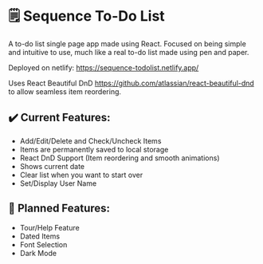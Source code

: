 # 🗒️ Sequence To-Do List

A to-do list single page app made using React. Focused on being simple and intuitive to use, much like a real to-do list made using pen and paper.

Deployed on netlify:
https://sequence-todolist.netlify.app/

Uses React Beautiful DnD https://github.com/atlassian/react-beautiful-dnd to allow seamless item reordering.

## ✔️ Current Features: 

- Add/Edit/Delete and Check/Uncheck Items
- Items are permanently saved to local storage
- React DnD Support (Item reordering and smooth animations)
- Shows current date
- Clear list when you want to start over
- Set/Display User Name

## 📅 Planned Features: 

- Tour/Help Feature
- Dated Items
- Font Selection
- Dark Mode
